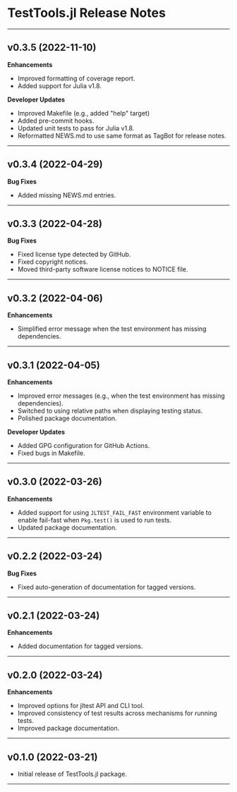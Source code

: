 TestTools.jl Release Notes
==========================

--------------------------------------------------------------------------------------------
v0.3.5 (2022-11-10)
-------------------

**Enhancements**
- Improved formatting of coverage report.
- Added support for Julia v1.8.

**Developer Updates**
- Improved Makefile (e.g., added "help" target)
- Added pre-commit hooks.
- Updated unit tests to pass for Julia v1.8.
- Reformatted NEWS.md to use same format as TagBot for release notes.

--------------------------------------------------------------------------------------------
v0.3.4 (2022-04-29)
-------------------

**Bug Fixes**
- Added missing NEWS.md entries.

--------------------------------------------------------------------------------------------
v0.3.3 (2022-04-28)
-------------------

**Bug Fixes**
- Fixed license type detected by GitHub.
- Fixed copyright notices.
- Moved third-party software license notices to NOTICE file.

--------------------------------------------------------------------------------------------
v0.3.2 (2022-04-06)
-------------------

**Enhancements**
- Simplified error message when the test environment has missing dependencies.

--------------------------------------------------------------------------------------------
v0.3.1 (2022-04-05)
-------------------

**Enhancements**
- Improved error messages (e.g., when the test environment has missing dependencies).
- Switched to using relative paths when displaying testing status.
- Polished package documentation.

**Developer Updates**
- Added GPG configuration for GitHub Actions.
- Fixed bugs in Makefile.

--------------------------------------------------------------------------------------------
v0.3.0 (2022-03-26)
-------------------

**Enhancements**
- Added support for using `JLTEST_FAIL_FAST` environment variable to enable fail-fast when
  `Pkg.test()` is used to run tests.
- Updated package documentation.

--------------------------------------------------------------------------------------------
v0.2.2 (2022-03-24)
-------------------

**Bug Fixes**
- Fixed auto-generation of documentation for tagged versions.

--------------------------------------------------------------------------------------------
v0.2.1 (2022-03-24)
-------------------

**Enhancements**
- Added documentation for tagged versions.

--------------------------------------------------------------------------------------------
v0.2.0 (2022-03-24)
-------------------

**Enhancements**
- Improved options for jltest API and CLI tool.
- Improved consistency of test results across mechanisms for running tests.
- Improved package documentation.

--------------------------------------------------------------------------------------------
v0.1.0 (2022-03-21)
-------------------
- Initial release of TestTools.jl package.

--------------------------------------------------------------------------------------------
